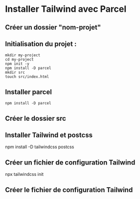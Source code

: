 # Installer Tailwind avec Parcel
## Créer un dossier "nom-projet"
## Initialisation du projet :

    mkdir my-project
    cd my-project
    npm init -y
    npm install -D parcel
    mkdir src
    touch src/index.html


## Installer parcel
    npm install -D parcel

## Créer le dossier src 

## Installer Tailwind et postcss
npm install -D tailwindcss postcss

## Créer un fichier de configuration Tailwind
npx tailwindcss init

## Créer  le fichier de configuration Tailwind




